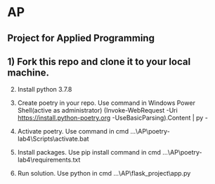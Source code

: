 # AP

## Project for Applied Programming

## 1) Fork this repo and clone it to your local machine.

2) Install python 3.7.8


3) Create poetry in your repo. Use command in Windows Power Shell(active as administrator) (Invoke-WebRequest -Uri https://install.python-poetry.org -UseBasicParsing).Content | py -


4) Activate poetry. Use command in cmd ...\AP\poetry-lab4\Scripts\activate.bat


5) Install packages. Use pip install command in cmd ...\AP\poetry-lab4\requirements.txt


6) Run solution. Use python in cmd ...\AP\flask_project\app.py
